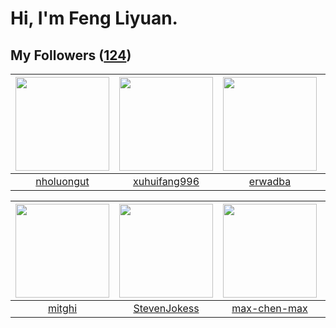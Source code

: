 # Hi, I'm Feng Liyuan.

## My Followers ([124](https://github.com/SunRunAway?tab=followers))

| <img src="https://avatars.githubusercontent.com/u/58627821?v=4" width="150" height="150" /> | <img src="https://avatars.githubusercontent.com/u/50138288?v=4" width="150" height="150" /> | <img src="https://avatars.githubusercontent.com/u/43768654?v=4" width="150" height="150" /> | <img src="https://avatars.githubusercontent.com/u/49479987?v=4" width="150" height="150" /> |
| :-----------------------------------------------------------------------------------------: | :-----------------------------------------------------------------------------------------: | :-----------------------------------------------------------------------------------------: | :-----------------------------------------------------------------------------------------: |
|                         [nholuongut](https://github.com/nholuongut)                         |                       [xuhuifang996](https://github.com/xuhuifang996)                       |                            [erwadba](https://github.com/erwadba)                            |                              [bo-er](https://github.com/bo-er)                              |

| <img src="https://avatars.githubusercontent.com/u/55898975?v=4" width="150" height="150" /> | <img src="https://avatars.githubusercontent.com/u/71307974?v=4" width="150" height="150" /> | <img src="https://avatars.githubusercontent.com/u/201035141?v=4" width="150" height="150" /> | <img src="https://avatars.githubusercontent.com/u/119645983?v=4" width="150" height="150" /> |
| :-----------------------------------------------------------------------------------------: | :-----------------------------------------------------------------------------------------: | :------------------------------------------------------------------------------------------: | :------------------------------------------------------------------------------------------: |
|                             [mitghi](https://github.com/mitghi)                             |                       [StevenJokess](https://github.com/StevenJokess)                       |                        [max-chen-max](https://github.com/max-chen-max)                       |                                [zcrv](https://github.com/zcrv)                               |